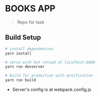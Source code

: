 # BOOKS APP

> Repo for task

## Build Setup

``` bash
# install dependencies
yarn install

# serve with hot reload at localhost:8080
yarn run devserver

# build for production with minification
yarn run build

```
 * Server's config is at webpack.config.js
